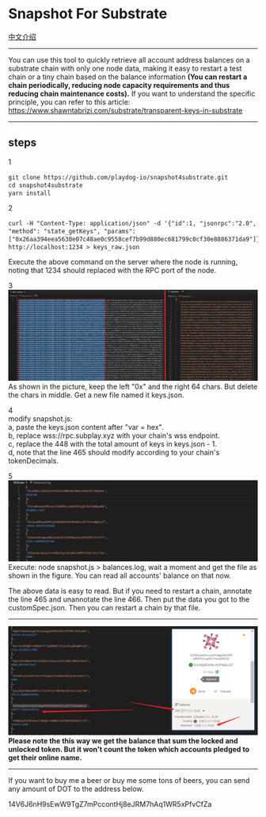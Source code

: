 # Snapshot For Substrate

[中文介绍](https://github.com/playdog-io/snapshot4substrate/blob/main/README_zh.md)

***

You can use this tool to quickly retrieve all account address balances on a substrate chain with only one node data, making it easy to restart a test chain or a tiny chain based on the balance information  **(You can restart a chain periodically, reducing node capacity requirements and thus reducing chain maintenance costs).**  If you want to understand the specific principle, you can refer to this article: https://www.shawntabrizi.com/substrate/transparent-keys-in-substrate
***
## steps
1   
```
git clone https://github.com/playdog-io/snapshot4substrate.git
cd snapshot4substrate
yarn install

```

2  
```
curl -H "Content-Type: application/json" -d '{"id":1, "jsonrpc":"2.0", "method": "state_getKeys", "params": ["0x26aa394eea5630e07c48ae0c9558cef7b99d880ec681799c0cf30e8886371da9"]}' http://localhost:1234 > keys_raw.json
```
Execute the above command on the server where the node is running, noting that 1234 should replaced with the RPC port of the node.  

3  
![](images/2021-07-19-17-11-26.png)
As shown in the picture, keep the left "0x" and the right 64 chars. But delete the chars in middle. Get a new file named it keys.json.

4    
modify snapshot.js:  
a, paste the keys.json content after "var = hex".   
b, replace wss://rpc.subplay.xyz with your chain's wss endpoint.   
c, replace the 448 with the total amount of keys in keys.json - 1.    
d, note that the line 465 should modify according to your chain's tokenDecimals.

5    
![](images/2021-07-19-18-03-23.png)
Execute: node snapshot.js > balances.log, wait a moment and get the file as shown in the figure. You can read all accounts' balance on that now.

The above data is easy to read. But if you need to restart a chain, annotate the line 465 and unannotate the line 466. Then put the data you got to the customSpec.json. Then you can restart a chain by that file.

***

![](images/2021-07-19-18-15-48.png)
**Please note the this way we get the balance that sum the locked and unlocked token. But it won't count the token which accounts pledged to get their online name.**
***
If you want to buy me a beer or buy me some tons of beers, you can send any amount of DOT to the address below.
 
14V6J6nH9sEwW9TgZ7mPccontHj8eJRM7hAq1WR5xPfvCfZa

